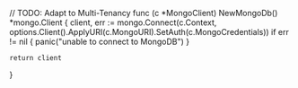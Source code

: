 // TODO: Adapt to Multi-Tenancy
func (c *MongoClient) NewMongoDb() *mongo.Client {
	client, err := mongo.Connect(c.Context, options.Client().ApplyURI(c.MongoURI).SetAuth(c.MongoCredentials))
	if err != nil {
		panic("unable to connect to MongoDB")
	}

	return client
}


